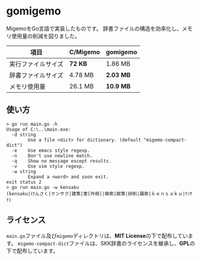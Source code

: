 # gomigemo

MigemoをGo言語で実装したものです。
辞書ファイルの構造を効率化し、メモリ使用量の削減を図りました。

| 項目 | C/Migemo | gomigemo |
| ---- | ---- | ---- |
| 実行ファイルサイズ | **72 KB** | 1.86 MB |
| 辞書ファイルサイズ | 4.78 MB | **2.03 MB** |
| メモリ使用量 | 26.1 MB | **10.9 MB** |

## 使い方

```
> go run main.go -h
Usage of C:\..\main.exe:
  -d string
        Use a file <dict> for dictionary. (default "migemo-compact-dict")
  -e    Use emacs style regexp.
  -n    Don't use newline match.
  -q    Show no message except results.
  -v    Use vim style regexp.
  -w string
        Expand a <word> and soon exit.
exit status 2
> go run main.go -w kensaku
(kensaku|けんさく|ケンサク|建策|憲[作冊]|検索|献策|研削|羂索|ｋｅｎｓａｋｕ|ｹﾝｻｸ)
```

## ライセンス
`main.go`ファイル及び`migemo`ディレクトリは、**MIT License**の下で配布しています。
`migemo-compact-dict`ファイルは、SKK辞書のライセンスを継承し、**GPL**の下で配布しています。